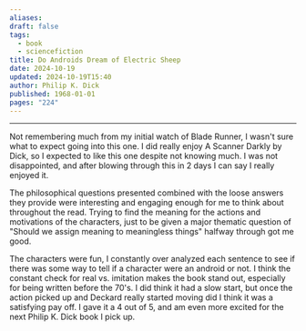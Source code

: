 ```yaml
---
aliases: 
draft: false
tags:
  - book
  - sciencefiction
title: Do Androids Dream of Electric Sheep
date: 2024-10-19
updated: 2024-10-19T15:40
author: Philip K. Dick
published: 1968-01-01
pages: "224"
---
```


-------------------------------------------------------------------------------


Not remembering much from my initial watch of Blade Runner, I wasn't sure what to expect going into this one. I did really enjoy A Scanner Darkly by Dick, so I expected to like this one despite not knowing much. I was not disappointed, and after blowing through this in 2 days I can say I really enjoyed it.

The philosophical questions presented combined with the loose answers they provide were interesting and engaging enough for me to think about throughout the read. Trying to find the meaning for the actions and motivations of the characters, just to be given a major thematic question of "Should we assign meaning to meaningless things" halfway through got me good. 

The characters were fun, I constantly over analyzed each sentence to see if there was some way to tell if a character were an android or not. I think the constant check for real vs. imitation makes the book stand out, especially for being written before the 70's. I did think it had a slow start, but once the action picked up and Deckard really started moving did I think it was a satisfying pay off. I gave it a 4 out of 5, and am even more excited for the next Philip K. Dick book I pick up. 
